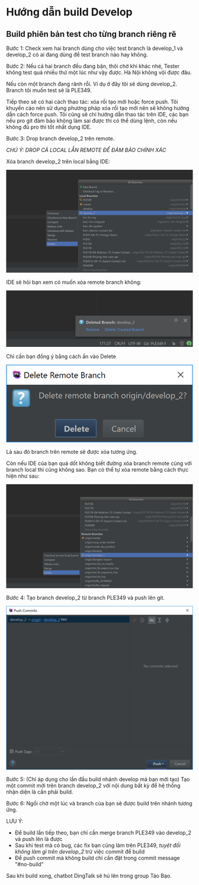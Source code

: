 # Hướng dẫn build Develop

## Build phiên bản test cho từng branch riêng rẽ

Bước 1: Check xem hai branch dùng cho việc test branch là develop_1 và develop_2 có ai đang dùng để test branch nào hay không.

Bước 2: Nếu cả hai branch đều đang bận, thôi chờ khi khác nhé, Tester không test quá nhiều thứ một lúc như vậy được. Hà Nội không vội được đâu.

Nếu còn một branch đang rãnh rỗi. Ví dụ ở đây tôi sẽ dùng develop_2. Branch tôi muốn test sẽ là PLE349.

Tiếp theo sẽ có hai cách thao tác: xóa rồi tạo mới hoặc force push. Tôi khuyến cáo nên sử dụng phương pháp xóa rồi tạo mới nên sẽ không hướng dẫn cách force push. Tôi cũng sẽ chỉ hướng dẫn thao tác trên IDE, các bạn nếu pro git đảm bảo không làm sai được thì có thể dùng lệnh, còn nếu không đủ pro thì tốt nhất dụng IDE.

Bước 3: Drop branch develop_2 trên remote.

*CHÚ Ý: DROP CẢ LOCAL LẪN REMOTE ĐỂ ĐẢM BẢO CHÍNH XÁC*

Xóa branch develop_2 trên local bằng IDE:

![Delete local develop_2](images/develop-1.png "Delete local develop_2")

IDE sẽ hỏi bạn xem có muốn xóa remote branch không:

![Delete local develop_2](images/develop-2.png "Delete local develop_2")

Chỉ cần bạn đồng ý bằng cách ấn vào Delete

![Delete local develop_2](images/develop-3.png "Delete local develop_2")

Là sau đó branch trên remote sẽ được xóa tương ứng.

Còn nếu IDE của bạn quá dốt không biết đường xóa branch remote cùng với branch local thì cũng không sao. Bạn có thể tự xóa remote bằng cách thực hiện như sau:

![Delete remote develop_2](images/develop-4.png "Delete remote develop_2")

Bước 4: Tạo branch develop_2 từ branch PLE349 và push lên git.

![Create branch develop 2](images/develop-5.png "Create branch develop_2")

Bước 5: (Chỉ áp dụng cho lần đầu build nhánh develop mà bạn mới tạo) Tạo một commit mới trên branch develop_2 với nội dung bất kỳ để hệ thống nhận diện là cần phải build.

Bước 6: Ngồi chờ một lúc và branch của bạn sẽ được build trên nhánh tương ứng.

LƯU Ý:

- Để build lần tiếp theo, bạn chỉ cần merge branch PLE349 vào develop_2 và push lên là được
- Sau khi test mà có bug, các fix bạn cũng làm trên PLE349, *tuyệt đối không làm gì trên develop_2* trừ việc commit để build
- Để push commit mà không build chỉ cần đặt trong commit message "#no-build"

Sau khi build xong, chatbot DingTalk sẽ hú lên trong group Táo Bạo.